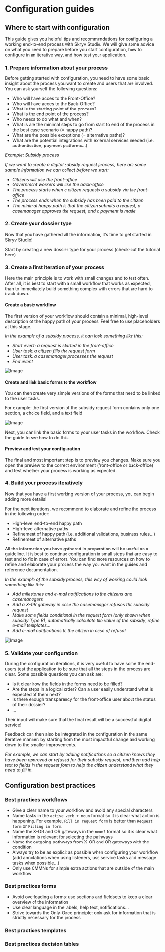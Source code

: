 # Configuration guides

## Where to start with configuration

This guide gives you helpful tips and recommendations for configuring a working end-to-end process with Skryv Studio. We will give some advice on what you need to prepare before you start configuration, how to configure in an iterative way, and how test your application.

### 1. Prepare information about your process

Before getting started with configuration, you need to have some basic insight about the process you want to create and users that are involved. You can ask yourself the following questions:

*   Who will have acces to the Front-Office?
*   Who will have acces to the Back-Office?
*   What is the starting point of the process?
*   What is the end point of the process?
*   Who needs to do what and when?
*   What is are the minimal steps to go from start to end of the process in the best case scenario (= happy path)?
*   What are the possible exceptions (= alternative paths)?
*   What are the potential integrations with external services needed (i.e. authentication, payment platforms…)

*Example: Subsidy process*

*If we want to create a digital subsidy request process, here are some sample information we can collect before we start:*

*   *Citizens will use the front-office*
*   *Government workers will use the back-office*
*   *The process starts when a citizen requests a subsidy via the front-office*
*   *The process ends when the subsidy has been paid to the citizen*
*   *The minimal happy path is that the citizen submits a request, a casemanager approves the request, and a payment is made*

### 2. Create your dossier type

Now that you have gathered all the information, it’s time to get started in Skryv Studio!

Start by creating a new dossier type for your process (check-out the tutorial here).

### 3. Create a first iteration of your process

Here the main principle is to work with small changes and to test often. After all, it is best to start with a small workflow that works as expected, than to immediately build something complex with errors that are hard to track down.

#### Create a basic workflow

The first version of your workflow should contain a minimal, high-level description of the happy path of your process. Feel free to use placeholders at this stage.

*In the example of a subsidy process, it can look something like this:*

*   *Start event: a request is started in the front-office*
*   *User task: a citizen fills the request form*
*   *User task: a casemanager processes the request*
*   *End event*
    
![Image](../_media/guide-workflow.png)

#### Create and link basic forms to the workflow

You can then create very simple versions of the forms that need to be linked to the user tasks.

For example: the first version of the subsidy request form contains only one section, a choice field, and a text field

![Image](../_media/guide-form.png)

Next, you can link the basic forms to your user tasks in the workflow. Check the guide to see how to do this.

#### Preview and test your configuration

The final and most important step is to preview you changes. Make sure you open the preview to the correct environment (front-office or back-office) and test whether your process is working as expected.

### 4. Build your process iteratively

Now that you have a first working version of your process, you can begin adding more details!

For the next iterations, we recommend to elaborate and refine the process in the following order:

*   High-level end-to-end happy path
*   High-level alternative paths
*   Refinement of happy path (i.e. additional validations, business rules…)
*   Refinement of alternative paths
    
All the information you have gathered in preparation will be useful as a guideline. It is best to continue configuration in small steps that are easy to test and to fix in case of errors. You can find more resources on how to refine and elaborate your process the way you want in the guides and reference documentation.

*In the example of the subsidy process, this way of working could look something like this:*

*   *Add milestones and e-mail notifications to the citizens and casemanagers*
*   *Add a X-OR gateway in case the casemanager refuses the subsidy request*
*   *Make some fields conditional in the request form (only shown when subsidy Type B), automatically calculate the value of the subsidy, refine e-mail templates…*
*   *Add e-mail notifications to the citizen in case of refusal*

![Image](../_media/guide-workflow-iteration.png)

### 5. Validate your configuration

During the configuration iterations, it is very useful to have some the end-users test the application to be sure that all the steps in the process are clear. Some possible questions you can ask are:

*   Is it clear how the fields in the forms need to be filled?
*   Are the steps in a logical order? Can a user easily understand what is expected of them next?
*   Is there enough transparency for the front-office user about the status of their dossier?
*   …

Their input will make sure that the final result will be a successful digital service!

Feedback can then also be integrated in the configuration in the same iterative manner: by starting from the most impactful change and working down to the smaller improvements.

*For example, we can start by adding notifications so a citizen knows they have been approved or refused for their subsidy request, and then add help text to fields in the request form to help the citizen understand what they need to fill in.*

## Configuration best practices

### Best practices workflows

* Give a clear name to your workflow and avoid any special characters
* Name tasks in the `active verb + noun` format so it is clear what action is happening. For example, `Fill in request form` is better than `Request form` or `Filling in form`.
* Name the X-OR and OR gateways in the `noun?` format so it is clear what information is relevant for selecting the pathways
* Name the outgoing pathways from X-OR and OR gateways with the condition
* Always try to be as explicit as possible when configuring your workflow (add annotations when using listeners, use service tasks and message tasks when possible...)
* Only use CMMNs for simple extra actions that are outside of the main workflow

### Best practices forms

* Avoid overloading a forms: use sections and fieldsets to keep a clear overview of the information
* Use clear language in the labels, help text, notifications...
* Strive towards the Only-Once principle: only ask for information that is strictly necessary for the process

### Best practices templates


### Best practices decision tables
